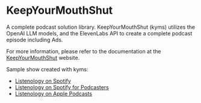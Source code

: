 # KeepYourMouthShut

A complete podcast solution library. KeepYourMouthShut (kyms) utilizes the OpenAI LLM models, and the ElevenLabs API to create a complete podcast episode including Ads.

For more information, please refer to the documentation at the [KeepYourMouthShut](https://www.keepyourmouthshut.net/) website.

Sample show created with kyms:

- [Listenology on Spotify](https://open.spotify.com/show/4NSKdBlpOuet1YkSoyXJSN?si=95a6075c26f54860)
- [Listenology on Spotify for Podcasters](https://podcasters.spotify.com/pod/show/listenology)
- [Listenology on Apple Podcasts](https://podcasts.apple.com/us/podcast/listenology/id1697707441)
